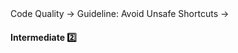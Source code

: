 <link rel="stylesheet" href="{{baseUrl}}/css/textbook.css">

<div class="website-content">

<div id="path">Code Quality &rarr; Guideline: Avoid Unsafe Shortcuts &rarr;</div>

<div id="title">

#### Intermediate :two:

</div>

<div id="body">

<panel header="**Minimise Scope of Variables**" type="seamless">
  <include src="../../practices/minimiseVariableScope/index.md#main" />
</panel>

<panel header="**Minimise Code Duplication**" type="seamless">
  <include src="../../practices/minimiseCodeDuplication/index.md#main" />
</panel>

</div>

<div id="extras">
<div>

</div>
